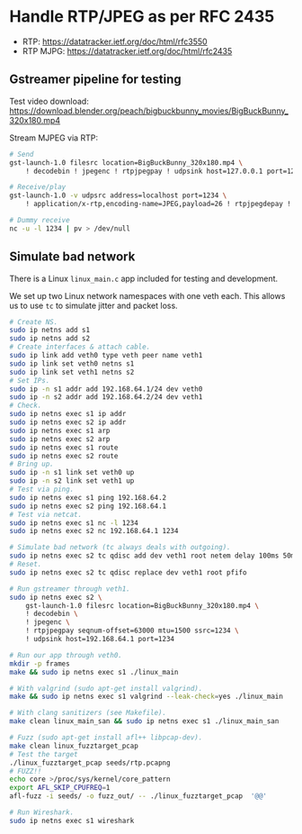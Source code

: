 # Handle RTP/JPEG as per RFC 2435

- RTP: https://datatracker.ietf.org/doc/html/rfc3550
- RTP MJPG: https://datatracker.ietf.org/doc/html/rfc2435

## Gstreamer pipeline for testing

Test video download: https://download.blender.org/peach/bigbuckbunny_movies/BigBuckBunny_320x180.mp4

Stream MJPEG via RTP:
```bash
# Send
gst-launch-1.0 filesrc location=BigBuckBunny_320x180.mp4 \
    ! decodebin ! jpegenc ! rtpjpegpay ! udpsink host=127.0.0.1 port=1234

# Receive/play
gst-launch-1.0 -v udpsrc address=localhost port=1234 \
    ! application/x-rtp,encoding-name=JPEG,payload=26 ! rtpjpegdepay ! jpegdec ! videoconvert ! videoscale ! autovideosink

# Dummy receive
nc -u -l 1234 | pv > /dev/null
```

## Simulate bad network

There is a Linux `linux_main.c` app included for testing and development.

We set up two Linux network namespaces with one veth each.
This allows us to use `tc` to simulate jitter and packet loss.

```bash
# Create NS.
sudo ip netns add s1
sudo ip netns add s2
# Create interfaces & attach cable.
sudo ip link add veth0 type veth peer name veth1
sudo ip link set veth0 netns s1
sudo ip link set veth1 netns s2
# Set IPs.
sudo ip -n s1 addr add 192.168.64.1/24 dev veth0
sudo ip -n s2 addr add 192.168.64.2/24 dev veth1
# Check.
sudo ip netns exec s1 ip addr
sudo ip netns exec s2 ip addr
sudo ip netns exec s1 arp
sudo ip netns exec s2 arp
sudo ip netns exec s1 route
sudo ip netns exec s2 route
# Bring up.
sudo ip -n s1 link set veth0 up
sudo ip -n s2 link set veth1 up
# Test via ping.
sudo ip netns exec s1 ping 192.168.64.2
sudo ip netns exec s2 ping 192.168.64.1
# Test via netcat.
sudo ip netns exec s1 nc -l 1234
sudo ip netns exec s2 nc 192.168.64.1 1234

# Simulate bad network (tc always deals with outgoing).
sudo ip netns exec s2 tc qdisc add dev veth1 root netem delay 100ms 50ms 50% loss 10%
# Reset.
sudo ip netns exec s2 tc qdisc replace dev veth1 root pfifo

# Run gstreamer through veth1.
sudo ip netns exec s2 \
    gst-launch-1.0 filesrc location=BigBuckBunny_320x180.mp4 \
    ! decodebin \
    ! jpegenc \
    ! rtpjpegpay seqnum-offset=63000 mtu=1500 ssrc=1234 \
    ! udpsink host=192.168.64.1 port=1234

# Run our app through veth0.
mkdir -p frames
make && sudo ip netns exec s1 ./linux_main

# With valgrind (sudo apt-get install valgrind).
make && sudo ip netns exec s1 valgrind --leak-check=yes ./linux_main

# With clang sanitizers (see Makefile).
make clean linux_main_san && sudo ip netns exec s1 ./linux_main_san

# Fuzz (sudo apt-get install afl++ libpcap-dev).
make clean linux_fuzztarget_pcap
# Test the target
./linux_fuzztarget_pcap seeds/rtp.pcapng
# FUZZ!!
echo core >/proc/sys/kernel/core_pattern
export AFL_SKIP_CPUFREQ=1
afl-fuzz -i seeds/ -o fuzz_out/ -- ./linux_fuzztarget_pcap  '@@'

# Run Wireshark.
sudo ip netns exec s1 wireshark
```
